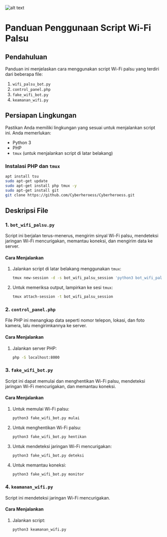 ![alt text](https://github.com/Cyberheroess/Cyberheroess/blob/main/images%20(1).png?raw=true)
# Panduan Penggunaan Script Wi-Fi Palsu

## Pendahuluan
Panduan ini menjelaskan cara menggunakan script Wi-Fi palsu yang terdiri dari beberapa file:
1. `wifi_palsu_bot.py`
2. `control_panel.php`
3. `fake_wifi_bot.py`
4. `keamanan_wifi.py`

## Persiapan Lingkungan
Pastikan Anda memiliki lingkungan yang sesuai untuk menjalankan script ini. Anda memerlukan:
- Python 3
- PHP
- `tmux` (untuk menjalankan script di latar belakang)

### Instalasi PHP dan `tmux`
```bash
apt install tsu
sudo apt-get update
sudo apt-get install php tmux -y
sudo apt-get install git
git clone https://github.com/Cyberheroess/Cyberheroess.git
```

## Deskripsi File

### 1. `bot_wifi_palsu.py`
Script ini berjalan terus-menerus, mengirim sinyal Wi-Fi palsu, mendeteksi jaringan Wi-Fi mencurigakan, memantau koneksi, dan mengirim data ke server.

#### Cara Menjalankan
1. Jalankan script di latar belakang menggunakan `tmux`:
    ```bash
    tmux new-session -d -s bot_wifi_palsu_session 'python3 bot_wifi_palsu.py'
    ```

2. Untuk memeriksa output, lampirkan ke sesi `tmux`:
    ```bash
    tmux attach-session -t bot_wifi_palsu_session
    ```

### 2. `control_panel.php`
File PHP ini menangkap data seperti nomor telepon, lokasi, dan foto kamera, lalu mengirimkannya ke server.

#### Cara Menjalankan
1. Jalankan server PHP:
    ```bash
    php -S localhost:8000
    ```

### 3. `fake_wifi_bot.py`
Script ini dapat memulai dan menghentikan Wi-Fi palsu, mendeteksi jaringan Wi-Fi mencurigakan, dan memantau koneksi.

#### Cara Menjalankan
1. Untuk memulai Wi-Fi palsu:
    ```bash
    python3 fake_wifi_bot.py mulai
    ```

2. Untuk menghentikan Wi-Fi palsu:
    ```bash
    python3 fake_wifi_bot.py hentikan
    ```

3. Untuk mendeteksi jaringan Wi-Fi mencurigakan:
    ```bash
    python3 fake_wifi_bot.py deteksi
    ```

4. Untuk memantau koneksi:
    ```bash
    python3 fake_wifi_bot.py monitor
    ```

### 4. `keamanan_wifi.py`
Script ini mendeteksi jaringan Wi-Fi mencurigakan.

#### Cara Menjalankan
1. Jalankan script:
    ```bash
    python3 keamanan_wifi.py
    ```
